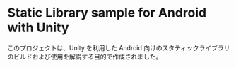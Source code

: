# Static Library sample for Android with Unity

このプロジェクトは、Unity を利用した Android 向けのスタティックライブラリのビルドおよび使用を解説する目的で作成されました。